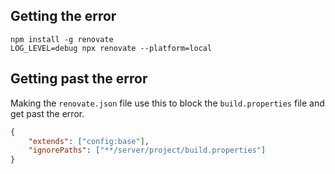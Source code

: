 ## Getting the error

```shell
npm install -g renovate
LOG_LEVEL=debug npx renovate --platform=local
```

## Getting past the error

Making the `renovate.json` file use this to block the `build.properties` file and get past the error.


```json
{
    "extends": ["config:base"],
    "ignorePaths": ["**/server/project/build.properties"]
}
```
